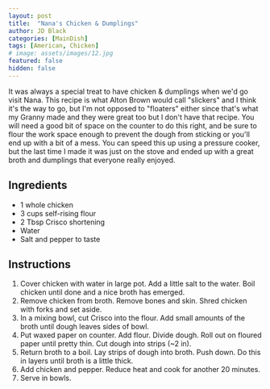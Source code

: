 ```yaml
---
layout: post
title:  "Nana's Chicken & Dumplings"
author: JD Black
categories: [MainDish]
tags: [American, Chicken]
# image: assets/images/12.jpg
featured: false
hidden: false
---
```


It was always a special treat to have chicken & dumplings when we'd go visit Nana.  This recipe is what Alton Brown would call "slickers" and I think it's the way to go, but I'm not opposed to "floaters" either since that's what my Granny made and they were great too but I don't have that recipe.  You will need a good bit of space on the counter to do this right, and be sure to flour the work space enough to prevent the dough from sticking or you'll end up with a bit of a mess.  You can speed this up using a pressure cooker, but the last time I made it was just on the stove and ended up with a great broth and dumplings that everyone really enjoyed.

## Ingredients
- 1 whole chicken
- 3 cups self-rising flour
- 2 Tbsp Crisco shortening
- Water
- Salt and pepper to taste

## Instructions
1. Cover chicken with water in large pot.  Add a little salt to the water.  Boil chicken until done and a nice broth has emerged.
1. Remove chicken from broth.  Remove bones and skin.  Shred chicken with forks and set aside.
1. In a mixing bowl, cut Crisco into the flour.  Add small amounts of the broth until dough leaves sides of bowl.
1. Put waxed paper on counter.  Add flour.  Divide dough.  Roll out on floured paper until pretty thin.  Cut dough into strips (~2 in).  
1. Return broth to a boil.  Lay strips of dough into broth.  Push down.  Do this in layers until broth is a little thick.
1. Add chicken and pepper.  Reduce heat and cook for another 20 minutes.
1. Serve in bowls.





